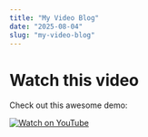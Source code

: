 ```yaml
---
title: "My Video Blog"
date: "2025-08-04"
slug: "my-video-blog"
---
```



# Watch this video

Check out this awesome demo:

[![Watch on YouTube](https://img.youtube.com/vi/YOUTUBE_VIDEO_ID/0.jpg)](https://www.youtube.com/watch?v=YOUTUBE_VIDEO_ID)
